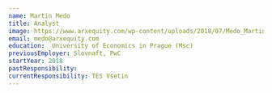 ```yaml
---
name: Martin Medo
title: Analyst
image: https://www.arxequity.com/wp-content/uploads/2018/07/Medo_Martin-portrait-e1533031312338.jpg
email: medo@arxequity.com
education:  University of Economics in Prague (Msc)
previousEmployer: Slovnaft, PwC
startYear: 2018
pastResponsibility: 
currentResponsibility: TES Vsetin
---
```

